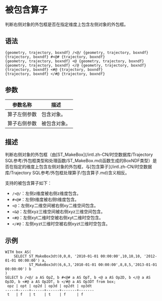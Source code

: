 # 被包含算子

判断右侧对象的外包框是否在指定维度上包含左侧对象的外包框。

## 语法

```
{geometry, trajectory, boxndf} /<@/ {geometry, trajectory, boxndf}
{trajectory, boxndf} #<@# {trajectory, boxndf}
{geometry, trajectory, boxndf} <@ {geometry, trajectory, boxndf}
{geometry, trajectory, boxndf} </@ {geometry, trajectory, boxndf}
{trajectory, boxndf} <#@ {trajectory, boxndf}
{trajectory, boxndf} </#@ {trajectory, boxndf}
```

## 参数

|参数名称|描述|
|----|--|
|算子左侧参数|包含对象。|
|算子右侧参数|被包含对象。|

## 描述

判断右侧对象的外包框（由[ST\_MakeBox](/intl.zh-CN/时空数据库/Trajectory SQL参考/外包框类型和处理函数/ST_MakeBox.md)函数生成的BoxNDF类型）是否在指定的维度上包含左侧对象的外包框，与[包含算子](/intl.zh-CN/时空数据库/Trajectory SQL参考/外包框处理算子/包含算子.md)含义相反。

支持的被包含算子如下：

-   `/<@/`：左侧z维度被右侧z维度包含。
-   `#<@#`：左侧t维度被右侧t维度包含。
-   `<@`：左侧xy二维空间被右侧xy二维空间包含。
-   `<&@`：左侧xyz三维空间被右侧xyz三维空间包含。
-   `<#@`：左侧xyt二维时空被右侧xyt二维时空包含。
-   `</#@`：左侧xyzt三维时空被右侧xyzt三维时空包含。

## 示例

```
WITH box AS(
    SELECT ST_MakeBox3dt(0,0,0, '2010-01-01 00:00:00',10,10,10, '2012-01-01 00:00:00') a,
           ST_MakeBox3dt(6,6,3,'2010-01-01 00:00:00',8,8,5,'2013-01-01 00:00:00') b
)
SELECT b /<@/ a AS OpZ, b #<@# a AS OpT, b <@ a AS Op2D, b </@ a AS Op3D, b <#@ a AS Op2DT, b </#@ a AS Op3DT from box;
 opz | opt | op2d | op3d | op2dt | op3dt 
-----+-----+------+------+-------+-------
 t   | f   | t    | t    | f     | f
```

